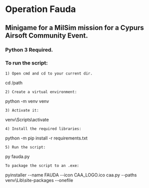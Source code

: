 # Operation Fauda
## Minigame for a MilSim mission for a Cypurs Airsoft Community Event.


### Python 3 Required.
### To run the script:

    1) Open cmd and cd to your current dir.
cd /path

    2) Create a virtual environment:
python -m venv venv
    
    3) Activate it:
venv\Scripts\activate
    
    4) Install the required libraries:
python -m pip install -r requirements.txt
    
    5) Run the script:
py fauda.py
    
    To package the script to an .exe:
pyinstaller --name FAUDA --icon CAA_LOGO.ico caa.py --paths venv\Lib\site-packages --onefile
